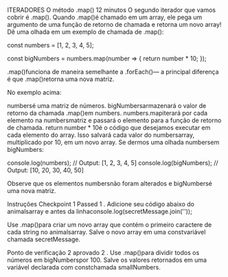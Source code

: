 ITERADORES
O método .map()
12 minutos
O segundo iterador que vamos cobrir é .map(). Quando .map()é chamado em um array, ele pega um argumento de uma função de retorno de chamada e retorna um novo array! Dê uma olhada em um exemplo de chamada de .map():

const numbers = [1, 2, 3, 4, 5]; 

const bigNumbers = numbers.map(number => {
  return number * 10;
});

.map()funciona de maneira semelhante a .forEach()— a principal diferença é que .map()retorna uma nova matriz.

No exemplo acima:

numbersé uma matriz de números.
bigNumbersarmazenará o valor de retorno da chamada .map()em numbers.
numbers.mapiterará por cada elemento na numbersmatriz e passará o elemento para a função de retorno de chamada.
return number * 10é o código que desejamos executar em cada elemento do array. Isso salvará cada valor do numbersarray, multiplicado por 10, em um novo array.
Se dermos uma olhada numbersem bigNumbers:

console.log(numbers); // Output: [1, 2, 3, 4, 5]
console.log(bigNumbers); // Output: [10, 20, 30, 40, 50]

Observe que os elementos numbersnão foram alterados e bigNumbersé uma nova matriz.

Instruções
Checkpoint 1 Passed
1 .
Adicione seu código abaixo do animalsarray e antes da linhaconsole.log(secretMessage.join(''));

Use .map()para criar um novo array que contém o primeiro caractere de cada string no animalsarray. Salve o novo array em uma constvariável chamada secretMessage.

Ponto de verificação 2 aprovado
2 .
Use .map()para dividir todos os números em bigNumberspor 100. Salve os valores retornados em uma variável declarada com constchamada smallNumbers.